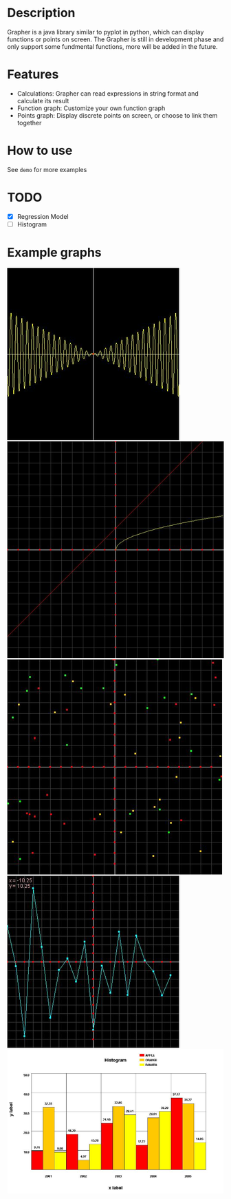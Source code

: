 ﻿﻿﻿﻿﻿﻿﻿﻿
# Description
Grapher is a java library similar to pyplot in python, which can display functions or points on screen. The Grapher is still in development phase and only support some fundmental functions, more will be added in the future.

# Features
- Calculations: Grapher can read expressions in string format and calculate its result
- Function graph: Customize your own function graph
- Points graph: Display discrete points on screen, or choose to link them together

# How to use
See `demo` for more examples

# TODO
- [x] Regression Model
- [ ] Histogram

# Example graphs
![alt text](https://github.com/NielXu/Grapher/blob/master/resources/Functions.jpg "Single function")
![alt text](https://github.com/NielXu/Grapher/blob/master/resources/MultipleFunctions.jpg "Multiple  functions on the same graph")
![alt text](https://github.com/NielXu/Grapher/blob/master/resources/RandomPoints.jpg "Random points")
![alt text](https://github.com/NielXu/Grapher/blob/master/resources/LinkedPoints.jpg "Linked points")
![alt text](https://github.com/NielXu/Grapher/blob/master/resources/histogram.jpg "Histogram")






